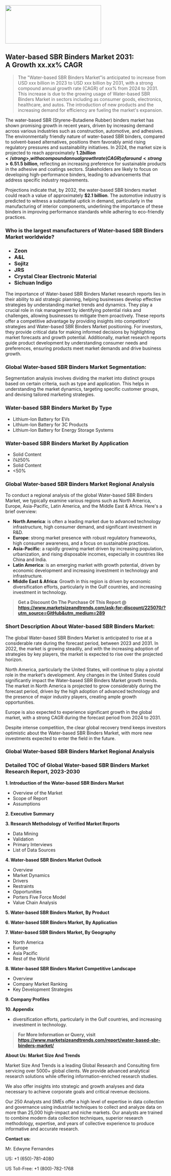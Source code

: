 <img src="https://100x100musica.es/wp-content/uploads/2024/12/Verified-Market-Reports-4-300x120.jpg" alt="" width="300" height="120" class="alignnone size-medium wp-image-100382" /><h2>Water-based SBR Binders Market 2031: A&nbsp;Growth&nbsp;xx.xx% CAGR</h2><blockquote id="" class="">The "Water-based SBR Binders Market"is anticipated to increase from USD xxx billion in 2023 to USD xxx billion by 2031, with a strong compound annual growth rate (CAGR) of xxx% from 2024 to 2031. This increase is due to the growing usage of Water-based SBR Binders Market in sectors including as consumer goods, electronics, healthcare, and autos. The introduction of new products and the increasing demand for efficiency are fueling the market's expansion.</blockquote><p><p>The water-based SBR (Styrene-Butadiene Rubber) binders market has shown promising growth in recent years, driven by increasing demand across various industries such as construction, automotive, and adhesives. The environmentally friendly nature of water-based SBR binders, compared to solvent-based alternatives, positions them favorably amid rising regulatory pressures and sustainability initiatives. In 2024, the market size is projected to reach approximately <strong>$1.2 billion</strong>, with a compound annual growth rate (CAGR) of around <strong>6.5%</strong> anticipated through to 2032.</p><p>The growth of this market can be attributed to the surge in construction activities, especially in emerging economies, and the increasing use of water-based SBR in formulating adhesives and sealants. The construction sector is expected to account for a significant share of the market, promoting the adoption of water-based SBR due to its low volatility and VOC content. With advancements in technology and product efficacy, the binding performance of water-based SBR is set to improve, further encouraging its use in various applications.</p><p><strong><span style="color: #800000;">Download Full PDF Sample Copy of Water-based SBR Binders Market Report @</span>&nbsp;</strong><a href="https://www.marketsizeandtrends.com/download-sample/225070/?utm_source=Pulse-2&amp;utm_medium=289">https://www.marketsizeandtrends.com/download-sample/225070/?utm_source=Pulse-2&amp;utm_medium=289</a></p><p>As manufacturers continue to innovate and improve product formulations, the versatility of water-based SBR binders will expand across multiple applications. By 2026, the market size is anticipated to grow to <strong>$1.5 billion</strong>, reflecting an increasing preference for sustainable products in the adhesive and coatings sectors. Stakeholders are likely to focus on developing high-performance binders, leading to advancements that address specific industry requirements.</p><p>Projections indicate that, by 2032, the water-based SBR binders market could reach a value of approximately <strong>$2.1 billion</strong>. The automotive industry is predicted to witness a substantial uptick in demand, particularly in the manufacturing of interior components, underlining the importance of these binders in improving performance standards while adhering to eco-friendly practices.</p></p><h3 id="" class="">Who is the largest manufacturers of&nbsp;Water-based SBR Binders Market worldwide?</h3><h3 class=""><p><ul><li>Zeon </li><li> A&L </li><li> Sojitz </li><li> JRS </li><li> Crystal Clear Electronic Material </li><li> Sichuan Indigo</li></ul></p></h3><p id="ember58" class="ember-view reader-text-block__paragraph">The importance of&nbsp;Water-based SBR Binders Market research reports lies in their ability to aid strategic planning, helping businesses develop effective strategies by understanding market trends and dynamics. They play a crucial role in risk management by identifying potential risks and challenges, allowing businesses to mitigate them proactively. These reports offer a competitive advantage by providing insights into competitors' strategies and Water-based SBR Binders Market positioning. For investors, they provide critical data for making informed decisions by highlighting market forecasts and growth potential. Additionally, market research reports guide product development by understanding consumer needs and preferences, ensuring products meet market demands and drive business growth.</p><h3 id="" class="">Global&nbsp;Water-based SBR Binders Market Segmentation:</h3><p id="" class="">Segmentation analysis involves dividing the market into distinct groups based on certain criteria, such as type and application. This helps in understanding the market dynamics, targeting specific customer groups, and devising tailored marketing strategies.</p><h3 id="" class="">Water-based SBR Binders Market&nbsp;By Type</h3><p><p><ul><li>Lithium-Ion Battery for EVs</li><li> Lithium-Ion Battery for 3C Products</li><li> Lithium-Ion Battery for Energy Storage Systems</p></li></ul></p></p><h3 id="" class="">Water-based SBR Binders Market&nbsp;By Application</h3><p class=""><p><ul><li>Solid Content</li><li> ï¼ž50%</li><li> Solid Content</li><li> <50%</li></ul></p></p><h3 id="" class="">Global Water-based SBR Binders Market Regional Analysis</h3><p id="" class="">To conduct a regional analysis of the global Water-based SBR Binders Market, we typically examine various regions such as North America, Europe, Asia-Pacific, Latin America, and the Middle East &amp; Africa. Here's a brief overview:</p><ul><li><strong>North America</strong>: is often a leading market due to advanced technology infrastructure, high consumer demand, and significant investment in R&amp;D.</li><li><strong>Europe</strong>: strong market presence with robust regulatory frameworks, high consumer awareness, and a focus on sustainable practices.</li><li><strong>Asia-Pacific</strong>: a rapidly growing market driven by increasing population, urbanization, and rising disposable incomes, especially in countries like China and India.</li><li><strong>Latin America</strong>: is an emerging market with growth potential, driven by economic development and increasing investment in technology and infrastructure.</li><li><strong>Middle East &amp; Africa</strong>: Growth in this region is driven by economic diversification efforts, particularly in the Gulf countries, and increasing investment in technology.</li></ul><blockquote id="" class=""><strong>Get a Discount On The Purchase Of This Report @ <a href="https://www.marketsizeandtrends.com/download-sample/225070/?utm_source=GitHub&utm_medium=289" target="_blank">https://www.marketsizeandtrends.com/ask-for-discount/225070/?utm_source=GitHub&utm_medium=289</a></strong></blockquote><h3>Short Description About Water-based SBR Binders Market:</h3><p id="ember58" class="ember-view reader-text-block__paragraph">The global&nbsp;Water-based SBR Binders Market&nbsp;is anticipated to rise at a considerable rate during the forecast period, between 2023 and 2031. In 2022, the market is growing steadily, and with the increasing adoption of strategies by key players, the market is expected to rise over the projected horizon.</p><p id="ember59" class="ember-view reader-text-block__paragraph">North America, particularly the United States, will continue to play a pivotal role in the market's development. Any changes in the United States could significantly impact the&nbsp;Water-based SBR Binders Market&nbsp;growth trends. The market in North America is projected to grow considerably during the forecast period, driven by the high adoption of advanced technology and the presence of major industry players, creating ample growth opportunities.</p><p id="ember60" class="ember-view reader-text-block__paragraph">Europe is also expected to experience significant growth in the global market, with a strong CAGR during the forecast period from 2024 to 2031.</p><p id="ember61" class="ember-view reader-text-block__paragraph">Despite intense competition, the clear global recovery trend keeps investors optimistic about the&nbsp;Water-based SBR Binders Market, with more new investments expected to enter the field in the future.</p><h3 id="" class="">Global Water-based SBR Binders Market Regional Analysis</h3><h3 id="" class="">Detailed TOC of Global Water-based SBR Binders Market Research Report, 2023-2030</h3><p id="" class=""><strong>1. Introduction of the Water-based SBR Binders Market</strong></p><ul><li>Overview of the Market</li><li>Scope of Report</li><li>Assumptions</li></ul><p id="" class=""><strong>2. Executive Summary</strong></p><p id="" class=""><strong>3. Research Methodology of Verified Market Reports</strong></p><ul><li>Data Mining</li><li>Validation</li><li>Primary Interviews</li><li>List of Data Sources</li></ul><p id="" class=""><strong>4. Water-based SBR Binders Market Outlook</strong></p><ul><li>Overview</li><li>Market Dynamics</li><li>Drivers</li><li>Restraints</li><li>Opportunities</li><li>Porters Five Force Model</li><li>Value Chain Analysis</li></ul><p id="" class=""><strong>5. Water-based SBR Binders Market, By Product</strong></p><p id="" class=""><strong>6. Water-based SBR Binders Market, By Application</strong></p><p id="" class=""><strong>7. Water-based SBR Binders Market, By Geography</strong></p><ul><li>North America</li><li>Europe</li><li>Asia Pacific</li><li>Rest of the World</li></ul><p id="" class=""><strong>8. Water-based SBR Binders Market Competitive Landscape</strong></p><ul><li>Overview</li><li>Company Market Ranking</li><li>Key Development Strategies</li></ul><p id="" class=""><strong>9. Company Profiles</strong></p><p id="" class=""><strong>10. Appendix</strong></p><ul><li>diversification efforts, particularly in the Gulf countries, and increasing investment in technology.</li></ul><blockquote id="" class=""><strong>For More Information or Query, visit <strong><strong><a href="https://www.marketsizeandtrends.com/report/water-based-sbr-binders-market/" target="_blank">https://www.marketsizeandtrends.com/report/water-based-sbr-binders-market/</a></strong></strong></strong></blockquote><p id="" class=""><strong>About Us: Market Size And Trends</strong></p><p id="" class="">Market Size And Trends is a leading Global Research and Consulting firm servicing over 5000+ global clients. We provide advanced analytical research solutions while offering information-enriched research studies.</p><p id="" class="">We also offer insights into strategic and growth analyses and data necessary to achieve corporate goals and critical revenue decisions.</p><p id="" class="">Our 250 Analysts and SMEs offer a high level of expertise in data collection and governance using industrial techniques to collect and analyze data on more than 25,000 high-impact and niche markets. Our analysts are trained to combine modern data collection techniques, superior research methodology, expertise, and years of collective experience to produce informative and accurate research.</p><p id="" class=""><strong>Contact us:</strong></p><p id="" class="">Mr. Edwyne Fernandes</p><p id="" class="">US: +1 (650)-781-4080</p><p id="" class="">US Toll-Free: +1 (800)-782-1768</p>
